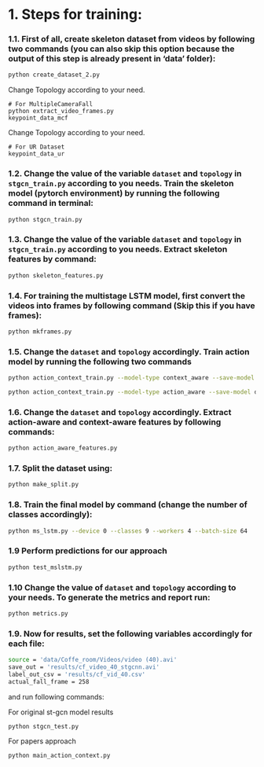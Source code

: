 # 1. Steps for training:

### 1.1. First of all, create skeleton dataset from videos by following two commands (you can also skip this option because the output of this step is already present in ‘data’ folder):

```bash
python create_dataset_2.py
```

Change Topology according to your need.
```shell
# For MultipleCameraFall
python extract_video_frames.py
keypoint_data_mcf
```

Change Topology according to your need.
```shell
# For UR Dataset
keypoint_data_ur
```

### 1.2. Change the value of the variable `dataset` and `topology` in `stgcn_train.py` according to you needs. Train the skeleton model (pytorch environment) by running the following command in terminal:
```bash
python stgcn_train.py
```
### 1.3. Change the value of the variable `dataset` and `topology` in `stgcn_train.py` according to you needs. Extract skeleton features by command:
```bash
python skeleton_features.py
```

### 1.4. For training the multistage LSTM model, first convert the videos into frames by following command (Skip this if you have frames):
```bash
python mkframes.py
```

### 1.5. Change the `dataset` and `topology` accordingly. Train action model by running the following two commands 
```bash
python action_context_train.py --model-type context_aware --save-model data/model_weights/context_best.h5 --device 0

python action_context_train.py --model-type action_aware --save-model data/model_weights/action_best.h5 --device 1
```

### 1.6. Change the `dataset` and `topology` accordingly. Extract action-aware and context-aware features by following commands:
```bash
python action_aware_features.py
```
[//]: # (python context_aware_features.py)


### 1.7. Split the dataset using:
```bash
python make_split.py
```


### 1.8. Train the final model by command (change the number of classes accordingly):
```bash
python ms_lstm.py --device 0 --classes 9 --workers 4 --batch-size 64
```

### 1.9 Perform predictions for our approach
```bash
python test_mslstm.py
``` 

### 1.10 Change the value of `dataset` and `topology` according to your needs. To generate the metrics and report run:
```bash
python metrics.py
```

### 1.9. Now for results, set the following variables accordingly for each file:
```bash
source = 'data/Coffe_room/Videos/video (40).avi'
save_out = 'results/cf_video_40_stgcnn.avi'
label_out_csv = 'results/cf_vid_40.csv'
actual_fall_frame = 258
```
and run following commands:

For original st-gcn model results
```bash
python stgcn_test.py
``` 
For papers approach
```bash
python main_action_context.py
``` 
